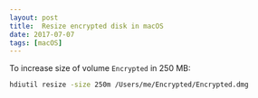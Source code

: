 ```yaml
---
layout: post
title:  Resize encrypted disk in macOS
date: 2017-07-07
tags: [macOS]
---
```


To increase size of volume `Encrypted` in 250 MB:

```bash
hdiutil resize -size 250m /Users/me/Encrypted/Encrypted.dmg
```
